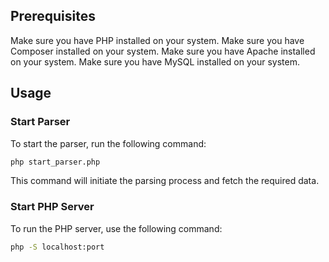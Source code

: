 ## Prerequisites

Make sure you have PHP installed on your system.
Make sure you have Composer installed on your system.
Make sure you have Apache installed on your system.
Make sure you have MySQL installed on your system.


## Usage

### Start Parser

To start the parser, run the following command:

```bash
php start_parser.php
```

This command will initiate the parsing process and fetch the required data.

### Start PHP Server

To run the PHP server, use the following command:

```bash
php -S localhost:port
